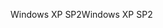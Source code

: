 <span data-ttu-id="5d6c5-101">Windows XP SP2</span><span class="sxs-lookup"><span data-stu-id="5d6c5-101">Windows XP SP2</span></span>